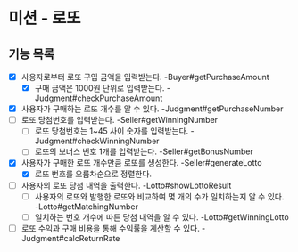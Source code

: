 # 미션 - 로또

## 기능 목록

- [x] 사용자로부터 로또 구입 금액을 입력받는다. -Buyer#getPurchaseAmount
  - [x] 구매 금액은 1000원 단위로 입력받는다. -Judgment#checkPurchaseAmount
- [x] 사용자가 구매하는 로또 개수를 알 수 있다. -Judgment#getPurchaseNumber
- [ ] 로또 당첨번호를 입력받는다. -Seller#getWinningNumber
  - [ ] 로또 당첨번호는 1~45 사이 숫자를 입력받는다. -Judgment#checkWinningNumber
  - [ ] 로또의 보너스 번호 1개를 입력받는다. -Seller#getBonusNumber
- [x] 사용자가 구매한 로또 개수만큼 로또를 생성한다. -Seller#generateLotto
  - [x] 로또 번호를 오름차순으로 정렬한다.
- [ ] 사용자의 로또 당첨 내역을 출력한다. -Lotto#showLottoResult
  - [ ] 사용자의 로또와 발행한 로또와 비교하여 몇 개의 수가 일치하는지 알 수 있다. -Lotto#getMatchingNumber
  - [ ] 일치하는 번호 개수에 따른 당첨 내역을 알 수 있다. -Lotto#getWinningLotto
- [ ] 로또 수익과 구매 비용을 통해 수익률을 계산할 수 있다. -Judgment#calcReturnRate
